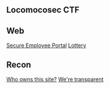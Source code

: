 Locomocosec CTF
---

## Web
[Secure Employee Portal](https://github.com/fletchto99/locomoco-ctf/tree/master/web/web%201-7)
[Lottery](https://github.com/fletchto99/locomoco-ctf/tree/master/web/web%208)

## Recon

[Who owns this site?](https://github.com/fletchto99/locomoco-ctf/tree/master/recon/recon%201)
[We're transparent](https://github.com/fletchto99/locomoco-ctf/tree/master/recon/recon%202)
